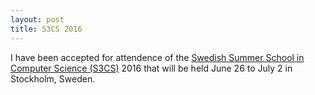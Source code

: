 ```yaml
---
layout: post
title: S3CS 2016
---
```


I have been accepted for attendence of the [Swedish Summer School in Computer
Science (S3CS)](http://s3cs.csc.kth.se) 2016 that will be held June 26 to July
2 in Stockholm, Sweden.

